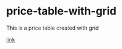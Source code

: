 # price-table-with-grid
This is a price table created with grid

[link](https://vazgenm2.github.io/price-table-with-grid/)
